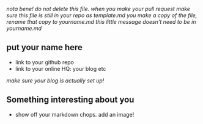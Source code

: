 *nota bene! do not delete this file. when you make your pull request make sure this file is still in your repo as template.md*
_you make a copy of the file, rename that copy to yourname.md_
_this little message doesn't need to be in yourname.md_

## put your name here

+ link to your github repo
+ link to your online HQ: your blog etc

_make sure your blog is actually set up!_

## Something interesting about you

+ show off your markdown chops. add an image!
